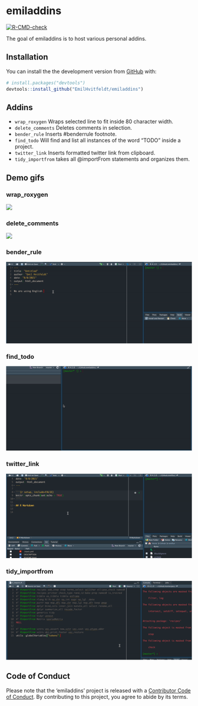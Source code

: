 
<!-- README.md is generated from README.Rmd. Please edit that file -->

# emiladdins

<!-- badges: start -->

[![R-CMD-check](https://github.com/EmilHvitfeldt/ehhaddins/workflows/R-CMD-check/badge.svg)](https://github.com/EmilHvitfeldt/ehhaddins/actions)
<!-- badges: end -->

The goal of emiladdins is to host various personal addins.

## Installation

You can install the the development version from
[GitHub](https://github.com/) with:

``` r
# install.packages("devtools")
devtools::install_github("EmilHvitfeldt/emiladdins")
```

## Addins

-   `wrap_roxygen` Wraps selected line to fit inside 80 character width.
-   `delete_comments` Deletes comments in selection.
-   `bender_rule` Inserts #benderrule footnote.
-   `find_todo` Will find and list all instances of the word “TODO”
    inside a project.
-   `twitter_link` Inserts formatted twitter link from clipboard.
-   `tidy_importfrom` takes all @importFrom statements and organizes
    them.

## Demo gifs

### wrap_roxygen

![](gifs/wrap_roxygen.gif)

### delete_comments

![](gifs/delete_comments.gif)

### bender_rule

![](gifs/bender_rule.gif)

### find_todo

![](gifs/find_todo.gif)

### twitter_link

![](gifs/twitter_link.gif)

### tidy_importfrom

![](gifs/tidy_importfrom.gif)

## Code of Conduct

Please note that the ‘emiladdins’ project is released with a
[Contributor Code of Conduct](CODE_OF_CONDUCT.md). By contributing to
this project, you agree to abide by its terms.
